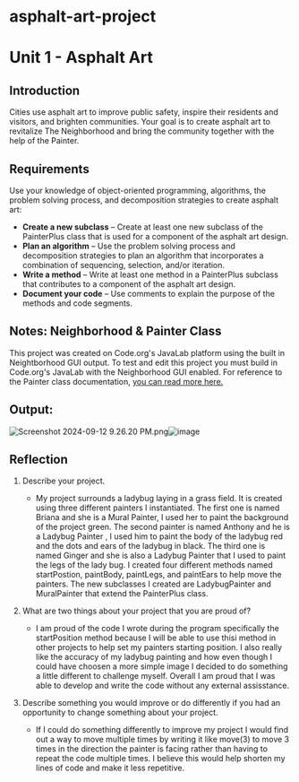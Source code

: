 # asphalt-art-project
# Unit 1 - Asphalt Art

## Introduction

Cities use asphalt art to improve public safety, inspire their residents and visitors, and brighten communities. Your goal is to create asphalt art to revitalize The Neighborhood and bring the community together with the help of the Painter.

## Requirements

Use your knowledge of object-oriented programming, algorithms, the problem solving process, and decomposition strategies to create asphalt art:
- **Create a new subclass** – Create at least one new subclass of the PainterPlus class that is used for a component of the asphalt art design.
- **Plan an algorithm** – Use the problem solving process and decomposition strategies to plan an algorithm that incorporates a combination of sequencing, selection, and/or iteration.
- **Write a method** – Write at least one method in a PainterPlus subclass that contributes to a component of the asphalt art design.
- **Document your code** – Use comments to explain the purpose of the methods and code segments.

## Notes: Neighborhood & Painter Class

This project was created on Code.org's JavaLab platform using the built in Neightborhood GUI output. To test and edit this project you must build in Code.org's JavaLab with the Neighborhood GUI enabled. For reference to the Painter class documentation, [you can read more here.](https://studio.code.org/docs/ide/javalab/classes/Painter)

## Output:

<img src="blob:chrome-untrusted://media-app/4fb0a7f6-0b02-4209-9d65-ff4b8e228996" alt="Screenshot 2024-09-12 9.26.20 PM.png"/>![image](https://github.com/user-attachments/assets/5f6e16f8-833f-4491-823f-c46113f152d8)

## Reflection

1. Describe your project.

   - My project surrounds a ladybug laying in a grass field. It is created using three different painters I instantiated. The first one is named Briana and she is a Mural Painter, I used her to paint the background of the project green. The second painter is named Anthony and he is a Ladybug Painter , I used him to paint the body of the ladybug red and the dots and ears of the ladybug in black. The third one is named Ginger and she is also a Ladybug Painter that I used to paint the legs of the lady bug. I created four different methods named startPostion, paintBody, paintLegs, and paintEars to help move the painters. The new subclasses I created are LadybugPainter and MuralPainter that extend the PainterPlus class. 

2. What are two things about your project that you are proud of?

   - I am proud of the code I wrote during the program specifically the startPosition method because I will be able to use thisi method in other projects to help set my painters starting position. I also really like the accuracy of my ladybug painting and how even though I could have choosen a more simple image I decided to do something a little different to challenge myself. Overall I am proud that I was able to develop and write the code without any external assisstance. 

3. Describe something you would improve or do differently if you had an opportunity to change something about your project.

   - If I could do something differently to improve my project I would find out a way to move multiple times by writing it like move(3) to move 3 times in the direction the painter is facing rather than having to repeat the code multiple times. I believe this would help shorten my lines of code and make it less repetitive. 
